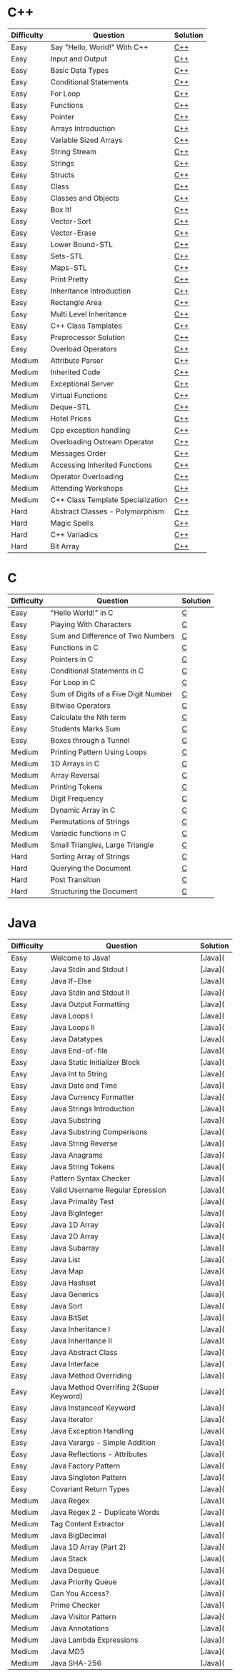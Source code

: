 # C++
|Difficulty|Question|Solution|
|-|-|-|
|Easy|Say "Hello, World!" With C++|[C++](https://raw.githubusercontent.com/ThreadedDev/HackerRank/main/C++/SayHelloWorldWithCpp.cpp)
|Easy|Input and Output|[C++](https://raw.githubusercontent.com/ThreadedDev/HackerRank/main/C++/InputAndOutput.cpp)
|Easy|Basic Data Types|[C++](https://raw.githubusercontent.com/ThreadedDev/HackerRank/main/C++/BasicDataTypes.cpp)
|Easy|Conditional Statements|[C++](https://raw.githubusercontent.com/ThreadedDev/HackerRank/main/C++/ConditionalStatements.cpp)
|Easy|For Loop|[C++](https://raw.githubusercontent.com/ThreadedDev/HackerRank/main/C++/ForLoop.cpp)
|Easy|Functions|[C++](https://raw.githubusercontent.com/ThreadedDev/HackerRank/main/C++/Functions.cpp)
|Easy|Pointer|[C++](https://raw.githubusercontent.com/ThreadedDev/HackerRank/main/C++/Pointer.cpp)
|Easy|Arrays Introduction|[C++](https://raw.githubusercontent.com/ThreadedDev/HackerRank/main/C++/ArraysIntroduction.cpp)
|Easy|Variable Sized Arrays|[C++](https://raw.githubusercontent.com/ThreadedDev/HackerRank/main/C++/VariableSizedArrays.cpp)
|Easy|String Stream|[C++](https://raw.githubusercontent.com/ThreadedDev/HackerRank/main/C++/StringStream.cpp)
|Easy|Strings|[C++](https://raw.githubusercontent.com/ThreadedDev/HackerRank/main/C++/Strings.cpp)
|Easy|Structs|[C++](https://raw.githubusercontent.com/ThreadedDev/HackerRank/main/C++/Structs.cpp)
|Easy|Class|[C++](https://raw.githubusercontent.com/ThreadedDev/HackerRank/main/C++/Class.cpp)
|Easy|Classes and Objects|[C++](https://raw.githubusercontent.com/ThreadedDev/HackerRank/main/C++/ClassesAndObjects.cpp)
|Easy|Box It!|[C++](https://raw.githubusercontent.com/ThreadedDev/HackerRank/main/C++/BoxIt.cpp)
|Easy|Vector-Sort|[C++](https://raw.githubusercontent.com/ThreadedDev/HackerRank/main/C++/VectorSort.cpp)
|Easy|Vector-Erase|[C++](https://raw.githubusercontent.com/ThreadedDev/HackerRank/main/C++/VectorErase.cpp)
|Easy|Lower Bound-STL|[C++](https://raw.githubusercontent.com/ThreadedDev/HackerRank/main/C++/LowerBoundSTL.cpp)
|Easy|Sets-STL|[C++](https://raw.githubusercontent.com/ThreadedDev/HackerRank/main/C++/SetsSTL.cpp)
|Easy|Maps-STL|[C++](https://raw.githubusercontent.com/ThreadedDev/HackerRank/main/C++/MapsSTL.cpp)
|Easy|Print Pretty|[C++](https://raw.githubusercontent.com/ThreadedDev/HackerRank/main/C++/PrintPretty.cpp)
|Easy|Inheritance Introduction|[C++](https://raw.githubusercontent.com/ThreadedDev/HackerRank/main/C++/InheritanceIntroduction.cpp)
|Easy|Rectangle Area|[C++](https://raw.githubusercontent.com/ThreadedDev/HackerRank/main/C++/RectangleArea.cpp)
|Easy|Multi Level Inheritance|[C++](https://raw.githubusercontent.com/ThreadedDev/HackerRank/main/C++/MultiLevelInheritance.cpp)
|Easy|C++ Class Tamplates|[C++](https://raw.githubusercontent.com/ThreadedDev/HackerRank/main/C++/CppClassTemplates.cpp)
|Easy|Preprocessor Solution|[C++](https://raw.githubusercontent.com/ThreadedDev/HackerRank/main/C++/PreprocessorSolution.cpp)
|Easy|Overload Operators|[C++](https://raw.githubusercontent.com/ThreadedDev/HackerRank/main/C++/OverloadOperators.cpp)
|Medium|Attribute Parser|[C++](https://raw.githubusercontent.com/ThreadedDev/HackerRank/main/C++/AttributeParser.cpp)
|Medium|Inherited Code|[C++](https://raw.githubusercontent.com/ThreadedDev/HackerRank/main/C++/InheritedCode.cpp)
|Medium|Exceptional Server|[C++](https://raw.githubusercontent.com/ThreadedDev/HackerRank/main/C++/ExceptionalServer.cpp)
|Medium|Virtual Functions|[C++](https://raw.githubusercontent.com/ThreadedDev/HackerRank/main/C++/VirtualFunctions.cpp)
|Medium|Deque-STL|[C++](https://raw.githubusercontent.com/ThreadedDev/HackerRank/main/C++/DequeSTL.cpp)
|Medium|Hotel Prices|[C++](https://raw.githubusercontent.com/ThreadedDev/HackerRank/main/C++/HotelPrices.cpp)
|Medium|Cpp exception handling|[C++](https://raw.githubusercontent.com/ThreadedDev/HackerRank/main/C++/CppExceptionHandling.cpp)
|Medium|Overloading Ostream Operator|[C++](https://raw.githubusercontent.com/ThreadedDev/HackerRank/main/C++/OverloadingOstreamOperator.cpp)
|Medium|Messages Order|[C++](https://raw.githubusercontent.com/ThreadedDev/HackerRank/main/C++/MessagesOrder.cpp)
|Medium|Accessing Inherited Functions|[C++](https://raw.githubusercontent.com/ThreadedDev/HackerRank/main/C++/AccessingInheritedFunctions.cpp)
|Medium|Operator Overloading|[C++](https://raw.githubusercontent.com/ThreadedDev/HackerRank/main/C++/OperatorOverloading.cpp)
|Medium|Attending Workshops|[C++](https://raw.githubusercontent.com/ThreadedDev/HackerRank/main/C++/AttendingWorkshops.cpp)
|Medium|C++ Class Template Specialization|[C++](https://raw.githubusercontent.com/ThreadedDev/HackerRank/main/C++/CppClassTemplateSpecialization.cpp)
|Hard|Abstract Classes - Polymorphism|[C++](https://raw.githubusercontent.com/ThreadedDev/HackerRank/main/C++/AbstractClassesPolymorphism.cpp)
|Hard|Magic Spells|[C++](https://raw.githubusercontent.com/ThreadedDev/HackerRank/main/C++/MagicSpells.cpp)
|Hard|C++ Variadics|[C++](https://raw.githubusercontent.com/ThreadedDev/HackerRank/main/C++/CppVariadics.cpp)
|Hard|Bit Array|[C++](https://raw.githubusercontent.com/ThreadedDev/HackerRank/main/C++/BitArray.cpp)
# C
|Difficulty|Question|Solution|
|-|-|-|
|Easy|"Hello World!" in C|[C](https://raw.githubusercontent.com/ThreadedDev/HackerRank/main/C/HelloWorldInC.c)
|Easy|Playing With Characters|[C](https://raw.githubusercontent.com/ThreadedDev/HackerRank/main/C/PlayingWithCharacters.c)
|Easy|Sum and Difference of Two Numbers|[C](https://raw.githubusercontent.com/ThreadedDev/HackerRank/main/C/SumAndDifferenceOfTwoNumbers.c)
|Easy|Functions in C|[C](https://raw.githubusercontent.com/ThreadedDev/HackerRank/main/C/FunctionsInC.c)
|Easy|Pointers in C|[C](https://raw.githubusercontent.com/ThreadedDev/HackerRank/main/C/PointersInC.c)
|Easy|Conditional Statements in C|[C](https://raw.githubusercontent.com/ThreadedDev/HackerRank/main/C/ConditionalStatementsInC.c)
|Easy|For Loop in C|[C](https://raw.githubusercontent.com/ThreadedDev/HackerRank/main/C/ForLoopInC.c)
|Easy|Sum of Digits of a Five Digit Number|[C](https://raw.githubusercontent.com/ThreadedDev/HackerRank/main/C/SumOfDigitsOfAFiveDigitNumber.c)
|Easy|Bitwise Operators|[C](https://raw.githubusercontent.com/ThreadedDev/HackerRank/main/C/BitwiseOperators.c)
|Easy|Calculate the Nth term|[C](https://raw.githubusercontent.com/ThreadedDev/HackerRank/main/C/CalculateTheNthTerm.c)
|Easy|Students Marks Sum|[C](https://raw.githubusercontent.com/ThreadedDev/HackerRank/main/C/StudentsMarksSum.c)
|Easy|Boxes through a Tunnel|[C](https://raw.githubusercontent.com/ThreadedDev/HackerRank/main/C/BoxesThroughATunnel.c)
|Medium|Printing Pattern Using Loops|[C](https://raw.githubusercontent.com/ThreadedDev/HackerRank/main/C/PrintingPatternUsingLoops.c)
|Medium|1D Arrays in C|[C](https://raw.githubusercontent.com/ThreadedDev/HackerRank/main/C/1DArraysInC.c)
|Medium|Array Reversal|[C](https://raw.githubusercontent.com/ThreadedDev/HackerRank/main/C/ArrayReversal.c)
|Medium|Printing Tokens|[C](https://raw.githubusercontent.com/ThreadedDev/HackerRank/main/C/PrintingTokens.c)
|Medium|Digit Frequency|[C](https://raw.githubusercontent.com/ThreadedDev/HackerRank/main/C/DigitFrequency.c)
|Medium|Dynamic Array in C|[C](https://raw.githubusercontent.com/ThreadedDev/HackerRank/main/C/DynamicArrayInC.c)
|Medium|Permutations of Strings|[C](https://raw.githubusercontent.com/ThreadedDev/HackerRank/main/C/PermutationsOfStrings.c)
|Medium|Variadic functions in C|[C](https://raw.githubusercontent.com/ThreadedDev/HackerRank/main/C/VariadicFunctionsInC.c)
|Medium|Small Triangles, Large Triangle|[C](https://raw.githubusercontent.com/ThreadedDev/HackerRank/main/C/SmallTrianglesLargeTriangles.c)
|Hard|Sorting Array of Strings|[C](https://raw.githubusercontent.com/ThreadedDev/HackerRank/main/C/SortingArrayOfStrings.c)
|Hard|Querying the Document|[C](https://raw.githubusercontent.com/ThreadedDev/HackerRank/main/C/QueryingTheDocument.c)
|Hard|Post Transition|[C](https://raw.githubusercontent.com/ThreadedDev/HackerRank/main/C/PostTransition.c)
|Hard|Structuring the Document|[C](https://raw.githubusercontent.com/ThreadedDev/HackerRank/main/C/StructuringTheDocument.c)
# Java
|Difficulty|Question|Solution|
|-|-|-|
|Easy|Welcome to Java!|[Java](
|Easy|Java Stdin and Stdout I|[Java](
|Easy|Java If-Else|[Java](
|Easy|Java Stdin and Stdout II|[Java](
|Easy|Java Output Formatting|[Java](
|Easy|Java Loops I|[Java](
|Easy|Java Loops II|[Java](
|Easy|Java Datatypes|[Java](
|Easy|Java End-of-file|[Java](
|Easy|Java Static Initializer Block|[Java](
|Easy|Java Int to String|[Java](
|Easy|Java Date and Time|[Java](
|Easy|Java Currency Formatter|[Java](
|Easy|Java Strings Introduction|[Java](
|Easy|Java Substring|[Java](
|Easy|Java Substring Comperisons|[Java](
|Easy|Java String Reverse|[Java](
|Easy|Java Anagrams|[Java](
|Easy|Java String Tokens|[Java](
|Easy|Pattern Syntax Checker|[Java](
|Easy|Valid Username Regular Epression|[Java](
|Easy|Java Primality Test|[Java](
|Easy|Java BigInteger|[Java](
|Easy|Java 1D Array|[Java](
|Easy|Java 2D Array|[Java](
|Easy|Java Subarray|[Java](
|Easy|Java List|[Java](
|Easy|Java Map|[Java](
|Easy|Java Hashset|[Java](
|Easy|Java Generics|[Java](
|Easy|Java Sort|[Java](
|Easy|Java BitSet|[Java](
|Easy|Java Inheritance I|[Java](
|Easy|Java Inheritance II|[Java](
|Easy|Java Abstract Class|[Java](
|Easy|Java Interface|[Java](
|Easy|Java Method Overriding|[Java](
|Easy|Java Method Overrifing 2(Super Keyword)|[Java](
|Easy|Java Instanceof Keyword|[Java](
|Easy|Java Iterator|[Java](
|Easy|Java Exception Handling|[Java](
|Easy|Java Varargs - Simple Addition|[Java](
|Easy|Java Reflections - Attributes|[Java](
|Easy|Java Factory Pattern|[Java](
|Easy|Java Singleton Pattern|[Java](
|Easy|Covariant Return Types|[Java](
|Medium|Java Regex|[Java](
|Medium|Java Regex 2 - Duplicate Words|[Java](
|Medium|Tag Content Extractor|[Java](
|Medium|Java BigDecimal|[Java](
|Medium|Java 1D Array (Part 2)|[Java](
|Medium|Java Stack|[Java](
|Medium|Java Dequeue|[Java](
|Medium|Java Priority Queue|[Java](
|Medium|Can You Access?|[Java](
|Medium|Prime Checker|[Java](
|Medium|Java Visitor Pattern|[Java](
|Medium|Java Annotations|[Java](
|Medium|Java Lambda Expressions|[Java](
|Medium|Java MD5|[Java](
|Medium|Java SHA-256|[Java](
